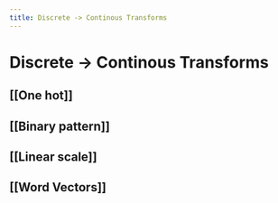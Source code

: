 ```yaml
---
title: Discrete -> Continous Transforms
---
```


# Discrete -> Continous Transforms

## [[One hot]]

## [[Binary pattern]]

## [[Linear scale]]

## [[Word Vectors]]
























































